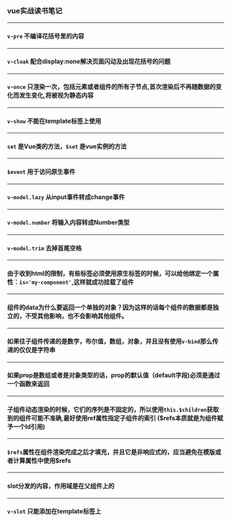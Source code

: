 ### vue实战读书笔记

----
#### `v-pre` 不编译花括号里的内容

---
#### `v-cloak` 配合display:none解决页面闪动及出现花括号的问题

---
#### `v-once`  只渲染一次，包括元素或者组件的所有子节点,首次渲染后不再随数据的变化而发生变化,将被视为静态内容

---
#### `v-show`  不能在template标签上使用

---
#### `set` 是Vue类的方法，`$set` 是vue实例的方法

--- 
#### `$event` 用于访问原生事件

---

#### `v-model.lazy` 从input事件转成change事件

---
#### `v-model.number` 将输入内容转成Number类型

---
#### `v-model.trim` 去掉首尾空格

---
#### 由于收到html的限制，有些标签必须使用原生标签的时候，可以给他绑定一个属性：`is='my-component'`,这样就成功挂载了组件

---
#### 组件的data为什么要返回一个单独的对象？因为这样的话每个组件的数据都是独立的，不受其他影响，也不会影响其他组件。

---
#### 如果往子组件传递的是数字，布尔值，数组，对象，并且没有使用`v-bind`那么传递的仅仅是字符串

---
#### 如果prop是数组或者是对象类型的话，prop的默认值（default字段)必须是通过一个函数来返回

---
#### 子组件动态渲染的时候，它们的序列是不固定的，所以使用`this.$children`获取到的组件可能不准确,最好使用ref属性指定子组件的索引 ($refs本质就是为组件赋予一个Id引用)

---
#### `$refs`属性在组件渲染完成之后才填充，并且它是非响应式的，应当避免在模版或者计算属性中使用$refs

---
#### slot分发的内容，作用域是在父组件上的

---
#### `v-slot` 只能添加在template标签上
